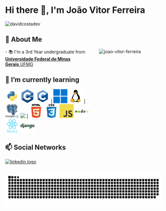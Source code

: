 <h1 align="left">Hi there 👋, I'm João Vitor Ferreira</h1>

<p align="left"> <img
        src="https://komarev.com/ghpvc/?username=joaojoaovfv&label=Profile%20views&color=0e75b6&style=flat"
        alt="davidcostadev" /> </p>

## 📝 About Me
<img width="40%" height="400px" align="right"
    src="https://github-readme-stats.vercel.app/api/top-langs/?username=joaojoaovf&layout=compact&theme=merko&count_private=true"
    alt="joao-vitor-ferreira" />

<p>- 📚 I'm a 3rd Year undergraduate from <a href="https://ufmg.br/"><b>Universidade Federal de Minas
            Gerais</b>,UFMG</a></p>

## 🌱 I’m currently learning

<code><img height="45" src="https://raw.githubusercontent.com/github/explore/80688e429a7d4ef2fca1e82350fe8e3517d3494d/topics/python/python.png" ></code>
<code><img height="45" src="https://raw.githubusercontent.com/github/explore/80688e429a7d4ef2fca1e82350fe8e3517d3494d/topics/cpp/cpp.png"></code>
<code><img height="45" src="https://raw.githubusercontent.com/github/explore/80688e429a7d4ef2fca1e82350fe8e3517d3494d/topics/c/c.png"></code>
|
<code><img height="45" src="https://raw.githubusercontent.com/github/explore/80688e429a7d4ef2fca1e82350fe8e3517d3494d/topics/windows/windows.png"></code>
<code><img height="45" src="https://raw.githubusercontent.com/github/explore/80688e429a7d4ef2fca1e82350fe8e3517d3494d/topics/linux/linux.png"></code>
|
<code><img height="45" src="https://raw.githubusercontent.com/devicons/devicon/master/icons/postgresql/postgresql-original-wordmark.svg"></code>
<code><img height="45" src="https://www.vectorlogo.zone/logos/git-scm/git-scm-icon.svg"></code>
|
<code><img height="45" src="https://raw.githubusercontent.com/github/explore/80688e429a7d4ef2fca1e82350fe8e3517d3494d/topics/html/html.png"></code>
<code><img height="45" src="https://raw.githubusercontent.com/github/explore/80688e429a7d4ef2fca1e82350fe8e3517d3494d/topics/css/css.png"></code>
<code><img height="45" src="https://raw.githubusercontent.com/github/explore/80688e429a7d4ef2fca1e82350fe8e3517d3494d/topics/javascript/javascript.png"></code>
<code><img height="45" src="https://raw.githubusercontent.com/devicons/devicon/master/icons/nodejs/nodejs-original-wordmark.svg"></code>
<code><img height="45" src="https://raw.githubusercontent.com/devicons/devicon/master/icons/react/react-original-wordmark.svg"></code>
<code><img height="45" src="https://raw.githubusercontent.com/github/explore/80688e429a7d4ef2fca1e82350fe8e3517d3494d/topics/django/django.png"></code>


## 📫 Social Networks

<a href="https://www.linkedin.com/in/joao-vitor-ferreira-" target="_blank">
    <img src="https://raw.githubusercontent.com/maurodesouza/profile-readme-generator/master/src/assets/icons/social/linkedin/default.svg"
        width="40" height="32" alt="linkedin logo" />
</a>


![Snake animation](https://github.com/JoaoJoaoVF/JoaoJoaoVF/blob/output/github-contribution-grid-snake.svg)
